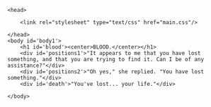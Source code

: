 <html>

	<head>

		<link rel="stylesheet" type="text/css" href="main.css"/>

	</head>
	<body id='body1'>
		<h1 id='blood'><center>BLOOD.</center></h1>
		<div id='positions1'>"It appears to me that you have lost something, and that you are trying to find it. Can I be of any assistance?"</div>
		<div id='positions2'>"Oh yes," she replied. "You have lost something."</div>
		<div id='death'>"You've lost... your life."</div>
	
	</body>	



</html>

